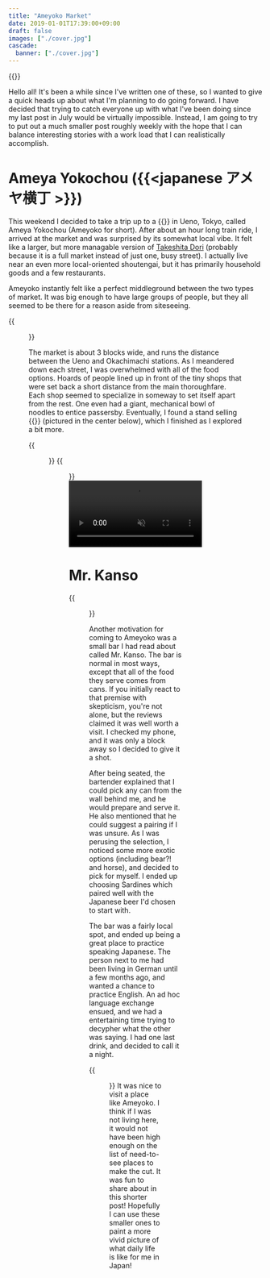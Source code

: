 ```yaml
---
title: "Ameyoko Market"
date: 2019-01-01T17:39:00+09:00
draft: false
images: ["./cover.jpg"]
cascade:
  banner: ["./cover.jpg"]
---
```


{{<cover src="./cover.jpg">}}

Hello all! It's been a while since I've written one of these, so I wanted to give
a quick heads up about what I'm planning to do going forward. I have decided that
trying to catch everyone up with what I've been doing since my last post in July would
be virtually impossible. Instead, I am going to try to put out a much smaller post roughly
weekly with the hope that I can balance interesting stories with a work load that I can
realistically accomplish.

# Ameya Yokochou ({{<japanese アメヤ横丁 >}})


This weekend I decided to take a trip up to a
{{<moreinfo keyword="Shoutengai" text="A word basically meaning, 'market street'. An outdoor market.">}}
in Ueno, Tokyo, called Ameya Yokochou (Ameyoko for short). After about an hour long train ride, I arrived at
the market and was surprised by its somewhat local vibe. It felt like a larger, but more managable version of
[Takeshita Dori](https://en.wikipedia.org/wiki/Takeshita_Street) (probably because it is a full market instead of just one, busy street). I actually live near an
even more local-oriented shoutengai, but it has primarily household goods and a few restaurants.


Ameyoko instantly felt like a perfect middleground between the two types of market.
It was big enough to have large groups of people, but they all seemed to be there for a reason aside from siteseeing.

{{<figure src="./ameyoko4.jpg" caption="A look down one of the streets of the Shoutengai">}}

The market is about 3 blocks wide, and runs the distance between the Ueno and Okachimachi stations.
As I meandered down each street, I was overwhelmed with all of the food options. Hoards of people
lined up in front of the tiny shops that were set back a short distance from the main thoroughfare.
Each shop seemed to specialize in someway to set itself apart from the rest. One even had a giant, mechanical bowl of
noodles to entice passersby. Eventually, I found
a stand selling
{{<moreinfo keyword="Takoyaki" text="Fried Octopus Balls: chunks of octopus, battered in savory pancake mix, and fried (yum)!" >}}
(pictured in the center below), which I finished as I explored a bit more.

{{<figure src="./ameyoko5.jpg" caption="A sense of the crowds near the many food shops" >}}
{{<figure src="./takoyaki2.jpg" caption="{{<japanese keyword=`たこ焼き` text=`(Takoyaki!)`> }}" >}}
<video width="100%" height="auto" controls loop muted autoplay>
  <source src="@/assets/blog2/noodles.mp4" type="video/mp4">
  Uh oh! You're browser doesn't support videos!
</video>

# Mr. Kanso
{{<figure src="./cans.jpg" caption="The assortment of unique canned goods to choose from" >}}

Another motivation for coming to Ameyoko was a small bar I had read about called
Mr. Kanso. The bar is normal in most ways, except that all of the food they serve comes from
cans. If you initially react to that premise with skepticism, you're not alone, but the reviews
claimed it was well worth a visit. I checked my phone, and it was only a block away so I decided to give it a shot.

After being seated, the bartender explained that I could pick any can from the wall behind me,
and he would prepare and serve it. He also mentioned that he could suggest a pairing if I was unsure.
As I was perusing the selection, I noticed some more exotic options (including bear?! and horse), and decided
to pick for myself. I ended up choosing Sardines which paired well with the Japanese beer I'd chosen to start with.

The bar was a fairly local spot, and ended up being a great place to practice speaking Japanese. The person
next to me had been living in German until a few months ago, and wanted a chance to practice English.
An ad hoc language exchange ensued, and we had a entertaining time trying to decypher what the other was saying.
I had one last drink, and decided to call it a night.

{{<figure src="./canplace2.jpg" caption="Sardines in oil and an Asahi" >}}
It was nice to visit a place like Ameyoko. I think if I was not living here, it would not have been high enough on
the list of need-to-see places to make the cut. It was fun to share about in this shorter post! Hopefully I can use
these smaller ones to paint a more vivid picture of what daily life is like for me in Japan!
